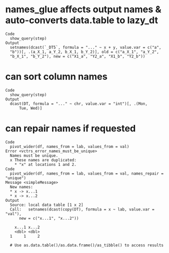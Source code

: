 # names_glue affects output names & auto-converts data.table to lazy_dt

    Code
      show_query(step)
    Output
      setnames(dcast(`_DT5`, formula = "..." ~ x + y, value.var = c("a", 
      "b"))[, .(a_X_1, a_Y_2, b_X_1, b_Y_2)], old = c("a_X_1", "a_Y_2", 
      "b_X_1", "b_Y_2"), new = c("X1_a", "Y2_a", "X1_b", "Y2_b"))

# can sort column names

    Code
      show_query(step)
    Output
      dcast(DT, formula = "..." ~ chr, value.var = "int")[, .(Mon, 
          Tue, Wed)]

# can repair names if requested

    Code
      pivot_wider(df, names_from = lab, values_from = val)
    Error <vctrs_error_names_must_be_unique>
      Names must be unique.
      x These names are duplicated:
        * "x" at locations 1 and 2.
    Code
      pivot_wider(df, names_from = lab, values_from = val, names_repair = "unique")
    Message <simpleMessage>
      New names:
      * x -> x...1
      * x -> x...2
    Output
      Source: local data table [1 x 2]
      Call:   setnames(dcast(copy(DT), formula = x ~ lab, value.var = "val"), 
          new = c("x...1", "x...2"))
      
        x...1 x...2
        <dbl> <dbl>
      1     1     2
      
      # Use as.data.table()/as.data.frame()/as_tibble() to access results

